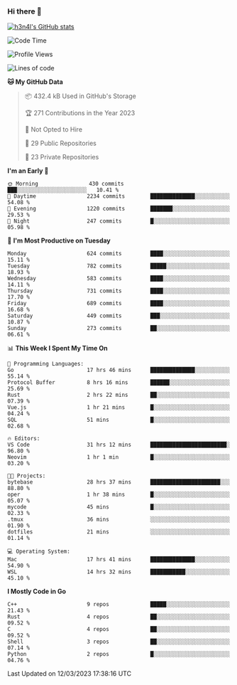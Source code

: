 ### Hi there 👋

[![h3n4l's GitHub stats](https://github-readme-stats.vercel.app/api?username=h3n4l&count_private=true&show_icons=true&theme=radical)](https://github.com/h3n4l/github-readme-stats)

<!--START_SECTION:waka-->
![Code Time](http://img.shields.io/badge/Code%20Time-1%2C033%20hrs%208%20mins-blue)

![Profile Views](http://img.shields.io/badge/Profile%20Views-2-blue)

![Lines of code](https://img.shields.io/badge/From%20Hello%20World%20I%27ve%20Written-2.6%20million%20lines%20of%20code-blue)

**🐱 My GitHub Data** 

> 📦 432.4 kB Used in GitHub's Storage 
 > 
> 🏆 271 Contributions in the Year 2023
 > 
> 🚫 Not Opted to Hire
 > 
> 📜 29 Public Repositories 
 > 
> 🔑 23 Private Repositories 
 > 
**I'm an Early 🐤** 

```text
🌞 Morning                430 commits         ███░░░░░░░░░░░░░░░░░░░░░░   10.41 % 
🌆 Daytime                2234 commits        ██████████████░░░░░░░░░░░   54.08 % 
🌃 Evening                1220 commits        ███████░░░░░░░░░░░░░░░░░░   29.53 % 
🌙 Night                  247 commits         █░░░░░░░░░░░░░░░░░░░░░░░░   05.98 % 
```
📅 **I'm Most Productive on Tuesday** 

```text
Monday                   624 commits         ████░░░░░░░░░░░░░░░░░░░░░   15.11 % 
Tuesday                  782 commits         █████░░░░░░░░░░░░░░░░░░░░   18.93 % 
Wednesday                583 commits         ████░░░░░░░░░░░░░░░░░░░░░   14.11 % 
Thursday                 731 commits         ████░░░░░░░░░░░░░░░░░░░░░   17.70 % 
Friday                   689 commits         ████░░░░░░░░░░░░░░░░░░░░░   16.68 % 
Saturday                 449 commits         ███░░░░░░░░░░░░░░░░░░░░░░   10.87 % 
Sunday                   273 commits         ██░░░░░░░░░░░░░░░░░░░░░░░   06.61 % 
```


📊 **This Week I Spent My Time On** 

```text
💬 Programming Languages: 
Go                       17 hrs 46 mins      ██████████████░░░░░░░░░░░   55.14 % 
Protocol Buffer          8 hrs 16 mins       ██████░░░░░░░░░░░░░░░░░░░   25.69 % 
Rust                     2 hrs 22 mins       ██░░░░░░░░░░░░░░░░░░░░░░░   07.39 % 
Vue.js                   1 hr 21 mins        █░░░░░░░░░░░░░░░░░░░░░░░░   04.24 % 
SQL                      51 mins             █░░░░░░░░░░░░░░░░░░░░░░░░   02.68 % 

🔥 Editors: 
VS Code                  31 hrs 12 mins      ████████████████████████░   96.80 % 
Neovim                   1 hr 1 min          █░░░░░░░░░░░░░░░░░░░░░░░░   03.20 % 

🐱‍💻 Projects: 
bytebase                 28 hrs 37 mins      ██████████████████████░░░   88.80 % 
oper                     1 hr 38 mins        █░░░░░░░░░░░░░░░░░░░░░░░░   05.07 % 
mycode                   45 mins             █░░░░░░░░░░░░░░░░░░░░░░░░   02.33 % 
.tmux                    36 mins             ░░░░░░░░░░░░░░░░░░░░░░░░░   01.90 % 
dotfiles                 21 mins             ░░░░░░░░░░░░░░░░░░░░░░░░░   01.14 % 

💻 Operating System: 
Mac                      17 hrs 41 mins      ██████████████░░░░░░░░░░░   54.90 % 
WSL                      14 hrs 32 mins      ███████████░░░░░░░░░░░░░░   45.10 % 
```

**I Mostly Code in Go** 

```text
C++                      9 repos             █████░░░░░░░░░░░░░░░░░░░░   21.43 % 
Rust                     4 repos             ██░░░░░░░░░░░░░░░░░░░░░░░   09.52 % 
C                        4 repos             ██░░░░░░░░░░░░░░░░░░░░░░░   09.52 % 
Shell                    3 repos             ██░░░░░░░░░░░░░░░░░░░░░░░   07.14 % 
Python                   2 repos             █░░░░░░░░░░░░░░░░░░░░░░░░   04.76 % 
```




 Last Updated on 12/03/2023 17:38:16 UTC
<!--END_SECTION:waka-->

